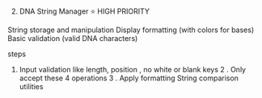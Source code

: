 2. DNA String Manager ⭐ HIGH PRIORITY

String storage and manipulation
Display formatting (with colors for bases)
Basic validation (valid DNA characters)

steps
1. Input validation like length, position , no white or blank keys
2 . Only accept these 4 operations
3 . Apply formatting
String comparison utilities


